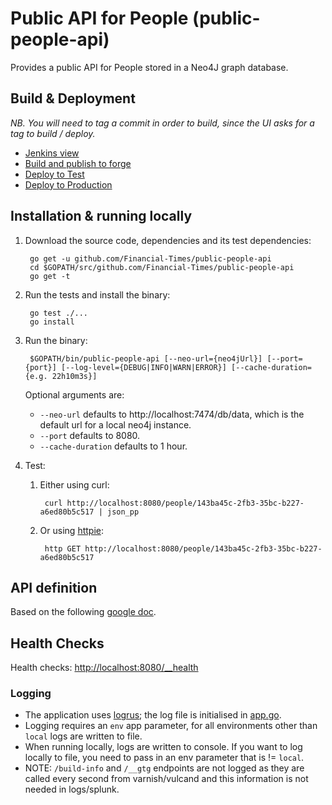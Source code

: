 # Public API for People (public-people-api)

Provides a public API for People stored in a Neo4J graph database.


## Build & Deployment

_NB. You will need to tag a commit in order to build, since the UI asks for a tag to build / deploy._

* [Jenkins view](http://ftjen10085-lvpr-uk-p:8181/view/JOBS-public-people-api/)
* [Build and publish to forge](http://ftjen10085-lvpr-uk-p:8181/job/public-people-api-build)
* [Deploy to Test](http://ftjen10085-lvpr-uk-p:8181/view/JOBS-public-people-api/job/public-people-api-deploy-test/)
* [Deploy to Production](http://ftjen10085-lvpr-uk-p:8181/view/JOBS-public-people-api/job/public-people-api-deploy-to-prod/)


## Installation & running locally

1. Download the source code, dependencies and its test dependencies:

        go get -u github.com/Financial-Times/public-people-api
        cd $GOPATH/src/github.com/Financial-Times/public-people-api
        go get -t

1. Run the tests and install the binary:

        go test ./...
        go install

1. Run the binary:

        $GOPATH/bin/public-people-api [--neo-url={neo4jUrl}] [--port={port}] [--log-level={DEBUG|INFO|WARN|ERROR}] [--cache-duration={e.g. 22h10m3s}]

    Optional arguments are:
    * `--neo-url` defaults to http://localhost:7474/db/data, which is the default url for a local neo4j instance.
    * `--port` defaults to 8080.
    * `--cache-duration` defaults to 1 hour.

1. Test:

    1. Either using curl:

            curl http://localhost:8080/people/143ba45c-2fb3-35bc-b227-a6ed80b5c517 | json_pp

    1. Or using [httpie](https://github.com/jkbrzt/httpie):

            http GET http://localhost:8080/people/143ba45c-2fb3-35bc-b227-a6ed80b5c517


## API definition

Based on the following [google doc](https://docs.google.com/document/d/1SC4Uskl-VD78y0lg5H2Gq56VCmM4OFHofZM-OvpsOFo/edit#heading=h.qjo76xuvpj83).


## Health Checks

Health checks: [http://localhost:8080/__health](http://localhost:8080/__health)


### Logging

* The application uses [logrus](https://github.com/Sirupsen/logrus); the log file is initialised in [app.go](app.go).
* Logging requires an `env` app parameter, for all environments other than `local` logs are written to file.
* When running locally, logs are written to console. If you want to log locally to file, you need to pass in an env parameter that is != `local`.
* NOTE: `/build-info` and `/__gtg` endpoints are not logged as they are called every second from varnish/vulcand and this information is not needed in logs/splunk.
